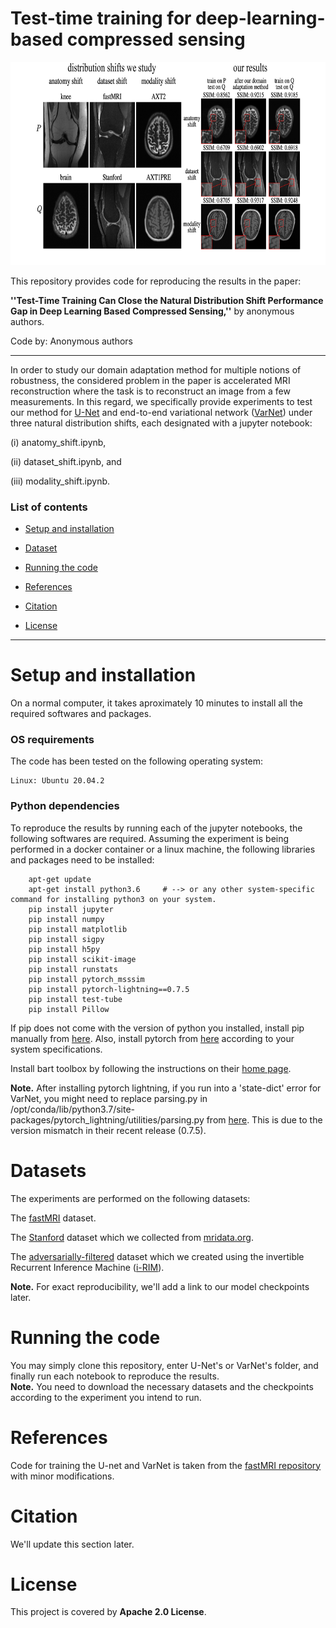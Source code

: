 # Test-time training for deep-learning-based compressed sensing

<p align="center"><img src="./summary.png" width="700" height="325"></p>


This repository provides code for reproducing the results in the paper:

**''Test-Time Training Can Close the Natural Distribution Shift Performance Gap in Deep Learning Based Compressed Sensing,''** by anonymous authors.

Code by: Anonymous authors

***

In order to study our domain adaptation method for multiple notions of robustness, the considered problem in the paper is accelerated MRI reconstruction where the task is to reconstruct an image from a few measurements. In this regard, we specifically provide experiments to test our method for [U-Net](https://github.com/MLI-lab/robustness_interventions_cs/tree/master/unet) and end-to-end variational network ([VarNet](https://github.com/MLI-lab/robustness_interventions_cs/tree/master/varnet)) under three natural distribution shifts, each designated with a jupyter notebook: 

(i) anatomy_shift.ipynb, 

(ii) dataset_shift.ipynb, and

(iii) modality_shift.ipynb.


### List of contents

* [Setup and installation](#Setup-and-installation) 

* [Dataset](#Dataset) 

* [Running the code](#Running-the-code) 

* [References](#References) 

* [Citation](#Citation)

* [License](#License)
***


# Setup and installation

On a normal computer, it takes aproximately 10 minutes to install all the required softwares and packages.


### OS requirements

The code has been tested on the following operating system:

	Linux: Ubuntu 20.04.2


### Python dependencies

To reproduce the results by running each of the jupyter notebooks, the following softwares are required. Assuming the experiment is being performed in a docker container or a linux machine, the following libraries and packages need to be installed:


        apt-get update
        apt-get install python3.6     # --> or any other system-specific command for installing python3 on your system.
		pip install jupyter
		pip install numpy
		pip install matplotlib
		pip install sigpy
		pip install h5py
		pip install scikit-image
		pip install runstats
		pip install pytorch_msssim
		pip install pytorch-lightning==0.7.5
		pip install test-tube
		pip install Pillow

If pip does not come with the version of python you installed, install pip manually from [here](https://ehmatthes.github.io/pcc/chapter_12/installing_pip.html). Also, install pytorch from [here](https://pytorch.org/) according to your system specifications. 

Install bart toolbox by following the instructions on their [home page](https://mrirecon.github.io/bart/).

**Note.** After installing pytorch lightning, if you run into a 'state-dict' error for VarNet, you might need to replace parsing.py in /opt/conda/lib/python3.7/site-packages/pytorch_lightning/utilities/parsing.py from [here](https://github.com/PyTorchLightning/PyTorch-Lightning/blob/0.8.1/pytorch_lightning/utilities/parsing.py#L96-L128). This is due to the version mismatch in their recent release (0.7.5).


# Datasets

The experiments are performed on the following datasets:

The [fastMRI](https://fastmri.org/dataset) dataset.

The [Stanford](https://rice.box.com/shared/static/4xk6nef26vk8uyes4wymtob5pbmcfdyd) dataset which we collected from [mridata.org](http://mridata.org/list?project=Stanford%20Fullysampled%203D%20FSE%20Knees).

The [adversarially-filtered](https://rice.box.com/shared/static/9h55fkst76e0k5f8te5xayy5jbysy18y) dataset which we created using the invertible Recurrent Inference Machine ([i-RIM](https://arxiv.org/pdf/1706.04008.pdf)).

**Note.** For exact reproducibility, we'll add a link to our model checkpoints later.


# Running the code

You may simply clone this repository, enter U-Net's or VarNet's folder, and finally run each notebook to reproduce the results. <br>
**Note.** You need to download the necessary datasets and the checkpoints according to the experiment you intend to run.


# References

Code for training the U-net and VarNet is taken from the [fastMRI repository](https://github.com/facebookresearch/fastMRI/tree/master/models/unet) with minor modifications. <br>


# Citation

We'll update this section later.


# License

This project is covered by **Apache 2.0 License**.

